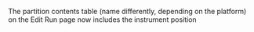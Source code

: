 The partition contents table (name differently, depending on the platform) on the Edit Run page now
includes the instrument position

